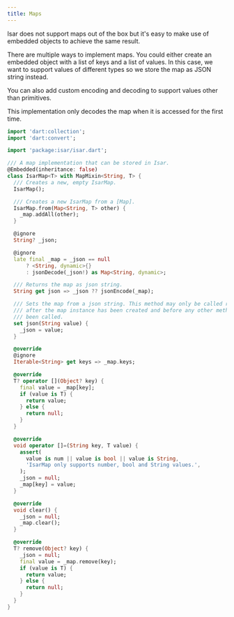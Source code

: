```yaml
---
title: Maps
---
```


Isar does not support maps out of the box but it's easy to make use of embedded objects to achieve the same result.

There are multiple ways to implement maps. You could either create an embedded object with a list of keys and a list of values. In this case, we want to support values of different types so we store the map as JSON string instead.

You can also add custom encoding and decoding to support values other than primitives.

This implementation only decodes the map when it is accessed for the first time.

```dart
import 'dart:collection';
import 'dart:convert';

import 'package:isar/isar.dart';

/// A map implementation that can be stored in Isar.
@Embedded(inheritance: false)
class IsarMap<T> with MapMixin<String, T> {
  /// Creates a new, empty IsarMap.
  IsarMap();

  /// Creates a new IsarMap from a [Map].
  IsarMap.from(Map<String, T> other) {
    _map.addAll(other);
  }

  @ignore
  String? _json;

  @ignore
  late final _map = _json == null
      ? <String, dynamic>{}
      : jsonDecode(_json!) as Map<String, dynamic>;

  /// Returns the map as json string.
  String get json => _json ?? jsonEncode(_map);

  /// Sets the map from a json string. This method may only be called right
  /// after the map instance has been created and before any other method has
  /// been called.
  set json(String value) {
    _json = value;
  }

  @override
  @ignore
  Iterable<String> get keys => _map.keys;

  @override
  T? operator [](Object? key) {
    final value = _map[key];
    if (value is T) {
      return value;
    } else {
      return null;
    }
  }

  @override
  void operator []=(String key, T value) {
    assert(
      value is num || value is bool || value is String,
      'IsarMap only supports number, bool and String values.',
    );
    _json = null;
    _map[key] = value;
  }

  @override
  void clear() {
    _json = null;
    _map.clear();
  }

  @override
  T? remove(Object? key) {
    _json = null;
    final value = _map.remove(key);
    if (value is T) {
      return value;
    } else {
      return null;
    }
  }
}
```